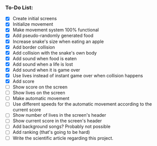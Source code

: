 ### To-Do List:
- [x] Create initial screens
- [x] Initialize movement
- [x] Make movement system 100% functional
- [x] Add pseudo-randomly generated food
- [x] Increase snake's size when eating an apple
- [x] Add border collision
- [x] Add collision with the snake's own body
- [x] Add sound when food is eaten
- [x] Add sound when a life is lost
- [x] Add sound when it is game over
- [x] Use lives instead of instant game over when collision happens
- [x] Add score
- [ ] Show score on the screen
- [ ] Show lives on the screen
- [ ] Make automatic movement
- [ ] Use different speeds for the automatic movement according to the current score
- [ ] Show number of lives in the screen's header
- [ ] Show current score in the screen's header
- [ ] Add background songs? Probably not possible
- [ ] Add ranking (that's going to be hard)
- [ ] Write the scientific article regarding this project.
